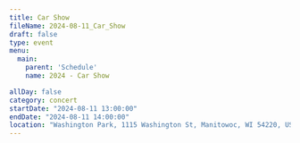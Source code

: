 ```yaml
---
title: Car Show
fileName: 2024-08-11_Car_Show
draft: false
type: event
menu: 
  main:
    parent: 'Schedule'
    name: 2024 - Car Show

allDay: false
category: concert
startDate: "2024-08-11 13:00:00"
endDate: "2024-08-11 14:00:00"
location: "Washington Park, 1115 Washington St, Manitowoc, WI 54220, USA"
---
```

